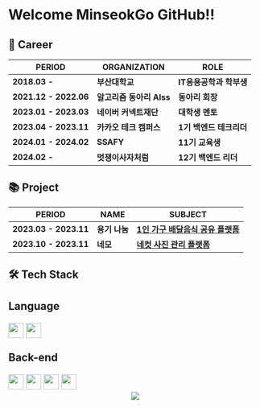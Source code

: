 # Welcome MinseokGo GitHub!!
## 🏢 Career


| PERIOD | ORGANIZATION | ROLE |
| ------- | ------- | ------- | 
| **2018.03 -** | **부산대학교** |  **IT응용공학과 학부생** |
| **2021.12 - 2022.06** | **알고리즘 동아리 Alss** | **동아리 회장** |
| **2023.01 - 2023.03** | **네이버 커넥트재단** | **대학생 멘토** |
| **2023.04 - 2023.11** | **카카오 테크 캠퍼스** | **1기 백엔드 테크리더** |
| **2024.01 - 2024.02** | **SSAFY** | **11기 교육생** |
| **2024.02 -** | **멋쟁이사자처럼** | **12기 백엔드 리더** |

## 📚 Project
| PERIOD | NAME | SUBJECT |
| ------- | ------- | ------- | 
| **2023.03 - 2023.11** | **용기 나눔** |  **[1인 가구 배달음식 공유 플랫폼](https://github.com/yongki-nanum-food-share-platform/backend-deploy)** |
| **2023.10 - 2023.11** | **네모** | **[네컷 사진 관리 플랫폼](https://github.com/MinseokGo/Team2_BE)** |

<div>
  <h2>🛠 Tech Stack<h2>
  <p>Language</p>
  <img height="30em" src="https://img.shields.io/badge/Java-1E8CBE?style=flat-square&logo=Java&logoColor=white"/>
  <img height="30em" src="https://img.shields.io/badge/C-A8B9CC?style=flat-square&logo=C&logoColor=white"/>
  <p>Back-end</p>
  <img height="30em" src="https://img.shields.io/badge/Spring-6DB33F?style=flat-square&logo=Spring&logoColor=white"/>
  <img height="30em" src="https://img.shields.io/badge/Spring Boot-6DB33F?style=flat-square&logo=Spring Boot&logoColor=white"/>
  <img height="30em" src="https://img.shields.io/badge/MySQL-4479A1?style=flat-square&logo=MySQL&logoColor=white"/>
  <img height="30em" src="https://img.shields.io/badge/hibernate-59666C?style=flat-square&logo=hibernate&logoColor=white"/>
  
  <!--<p>DevOps</p>-->
<!--   <img height="30em" src="https://img.shields.io/badge/Docker-2496ED?style=flat-square&logo=Docker&logoColor=white"/>   -->
  <!--<p>Dev tools</p>--?
  <img height="30em" src="https://img.shields.io/badge/Git-F05032?style=flat-square&logo=Git&logoColor=white"/>
</div>

<!--<h2 align="center">⚙️ GitHub Analytics</h2>-->
<!--<p align="center">
<a href="https://github.com/MinseokGo">
  <img height="180em" src="https://github-readme-stats-eight-theta.vercel.app/api?username=MinseokGo&show_icons=true&theme=chartreuse-dark&include_all_commits=true&count_private=true"/>
  <img height="180em" src="https://github-readme-stats-eight-theta.vercel.app/api/top-langs/?username=MinseokGo&layout=compact&langs_count=8&theme=chartreuse-dark"/>
</a>
</p>-->
<!-- <div align="center">
  <img align="center" height="180em" src="https://github-profile-trophy.vercel.app/?username=MinseokGo&theme=chalk&row=1&column=7" />
  <img height="180em" src="https://github-readme-streak-stats.herokuapp.com/?user=MinseokGo" />
  <a href="https://opgc.me/#/users/MinseokGo" target="_blank">
    <img height="180em" src="https://api.opgc.me/githubs/users/MinseokGo/tag/?border=normal" />
  </a>
</div> -->

<br>
<div align="center">
  <a href="https://hits.seeyoufarm.com">
    <img src="https://hits.seeyoufarm.com/api/count/incr/badge.svg?url=https%3A%2F%2Fgithub.com%2FMinseokGo&count_bg=%2379C83D&title_bg=%23555555&icon=&icon_color=%23E7E7E7&title=hits&edge_flat=false"/>
  </a>

  
</div>
<!--[![Solved.ac
프로필](http://mazassumnida.wtf/api/v2/generate_badge?boj=rhalstjr1999)](https://solved.ac/rhalstjr1999)-->
